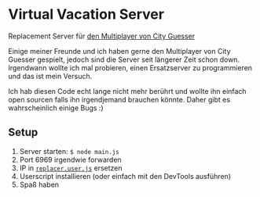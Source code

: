 # Virtual Vacation Server
Replacement Server für [den Multiplayer von City Guesser](https://virtualvacation.us/private-room)

Einige meiner Freunde und ich haben gerne den Multiplayer von City Guesser gespielt, jedoch sind die Server seit längerer Zeit schon down. Irgendwann wollte ich mal probieren, einen Ersatzserver zu programmieren und das ist mein Versuch.  

Ich hab diesen Code echt lange nicht mehr berührt und wollte ihn einfach open sourcen falls ihn irgendjemand brauchen könnte. Daher gibt es wahrscheinlich einige Bugs :)

## Setup
1. Server starten: ```$ node main.js```
2. Port 6969 irgendwie forwarden
3. IP in [`replacer.user.js`](replacer.user.js#L15) ersetzen
4. Userscript installieren (oder einfach mit den DevTools ausführen)
5. Spaß haben
